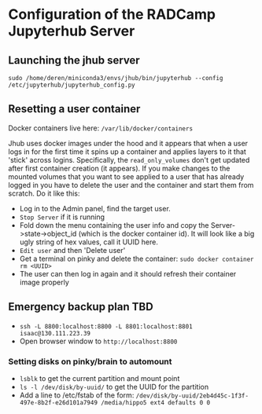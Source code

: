 # Configuration of the RADCamp Jupyterhub Server

## Launching the jhub server
`sudo /home/deren/miniconda3/envs/jhub/bin/jupyterhub --config /etc/jupyterhub/jupyterhub_config.py`

## Resetting a user container

Docker containers live here: `/var/lib/docker/containers`

Jhub uses docker images under the hood and it appears that when a user logs in for the first time it
spins up a container and applies layers to it that 'stick' across logins. Specifically, the `read_only_volumes`
don't get updated after first container creation (it appears). If you make changes to the mounted volumes
that you want to see applied to a user that has already logged in you have to delete the user and the
container and start them from scratch. Do it like this:

* Log in to the Admin panel, find the target user.
* `Stop Server` if it is running
* Fold down the menu containing the user info and copy the Server->state->object_id (which is the 
docker container id). It will look like a big ugly string of hex values, call it UUID here.
* `Edit user` and then 'Delete user'
* Get a terminal on pinky and delete the container: `sudo docker container rm <UUID>`
* The user can then log in again and it should refresh their container image properly

## Emergency backup plan **TBD**
* `ssh -L 8800:localhost:8800 -L 8801:localhost:8801 isaac@130.111.223.39`
* Open browser window to `http://localhost:8800`

### Setting disks on pinky/brain to automount
* `lsblk` to get the current partition and mount point
* `ls -l /dev/disk/by-uuid/` to get the UUID for the partition
* Add a line to /etc/fstab of the form: `/dev/disk/by-uuid/2eb4d45c-1f3f-497e-8b2f-e26d101a7949 /media/hippo5 ext4 defaults 0 0`
